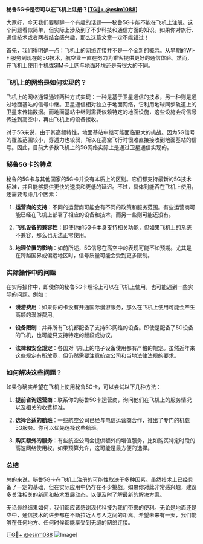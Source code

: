 **秘鲁5G卡是否可以在飞机上注册？[[TG💪+ @esim1088](https://t.me/s/esim1088)]**

大家好，今天我们要聊聊一个有趣的话题——秘鲁5G卡能不能在飞机上注册。这个问题看似简单，但实际上涉及到了不少科技和通信方面的知识。如果你对旅行、通信技术或者两者结合感兴趣，那么这篇文章一定不能错过！

首先，我们得明确一点：飞机上的网络连接并不是一个全新的概念。从早期的Wi-Fi服务到现在的5G技术，航空业一直在努力为乘客提供更好的通信体验。然而，在飞机上使用手机或SIM卡上网与地面环境还是有很大的不同。

### 飞机上的网络是如何实现的？

飞机上的网络通常通过两种方式实现：一种是基于卫星通信的技术，另一种则是通过地面基站的信号中继。卫星通信相对独立于地面网络，它利用地球同步轨道上的卫星来传输数据。而地面基站中继则需要依赖特定的地面设施，这些设施会将信号传送到高空中，再由飞机上的设备接收。

对于5G来说，由于其高频特性，地面基站中继可能面临更大的挑战。因为5G信号的覆盖范围较小，穿透力也较弱，所以在高空飞行时很难直接接收到地面基站的信号。因此，目前大多数飞机上的5G网络实际上是通过卫星通信实现的。

### 秘鲁5G卡的特点

秘鲁的5G卡与其他国家的5G卡并没有本质上的区别。它们都支持最新的5G技术标准，并且能够提供更快的速度和更低的延迟。不过，具体到能否在飞机上使用，还需要考虑几个因素：

1. **运营商的支持**：不同的运营商可能会有不同的政策和服务范围。有些运营商可能已经在飞机上部署了相应的设备和技术，而另一些则可能还没有。
   
2. **飞机设备的兼容性**：即使你的5G卡本身支持相关功能，但如果飞机上的系统不兼容，那么也无法正常使用。

3. **地理位置的影响**：如前所述，5G信号在高空中的表现可能不如预期。尤其是在跨越国界或偏远地区时，信号质量可能会受到更多限制。

### 实际操作中的问题

在实际操作中，即使你的秘鲁5G卡理论上可以在飞机上使用，也可能遇到一些实际的问题。例如：

- **漫游费用**：如果你的卡没有开通国际漫游服务，那么在飞机上使用可能会产生高额的漫游费用。
  
- **设备限制**：并非所有飞机都配备了支持5G网络的设备。即使是配备了5G设备的飞机，也可能只支持特定的频段或协议。

- **法律和安全规定**：各国对飞机上的电子设备使用都有严格的规定。虽然近年来这些规定有所放宽，但仍然需要注意航空公司和当地法律法规的要求。

### 如何解决这些问题？

如果你确实希望在飞机上使用秘鲁5G卡，可以尝试以下几种方法：

1. **提前咨询运营商**：联系你的秘鲁5G卡运营商，询问他们在飞机上的服务情况以及相关的收费标准。

2. **选择合适的航班**：一些航空公司已经与电信运营商合作，推出了专门的机载5G服务。你可以优先选择这些航班。

3. **购买额外的服务**：有些航空公司会提供额外的增值服务，比如购买特定时段的高速网络使用权。如果预算允许，这可能是最方便的选择。

### 总结

总的来说，秘鲁5G卡在飞机上注册的可能性取决于多种因素。虽然技术上已经具备了一定的基础，但在实际应用中仍存在不少挑战。如果你对此非常感兴趣，建议多关注相关的新闻和技术发展动态，以便及时了解最新的解决方案。

无论最终结果如何，我们都应该感谢现代科技为我们带来的便利。无论是地面还是空中，通信技术的进步都在不断拉近人与人之间的距离。希望未来有一天，我们能够在任何地方、任何时候都能享受到无缝的网络连接。

[[TG💪+ @esim1088](https://t.me/s/esim1088) ![Image](https://i.postimg.cc/4NQfJmqS/Snipaste-2025-05-13-00-14-12.png)]